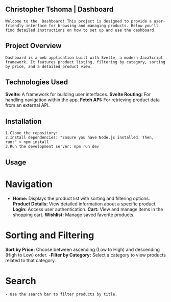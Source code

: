 ## Christopher Tshoma | Dashboard

    Welcome to the  Dashboard! This project is designed to provide a user-friendly interface for browsing and managing products. Below you'll find detailed instructions on how to set up and use the dashboard.

## Project Overview

    Dashboard is a web application built with Svelte, a modern JavaScript framework. It features product listing, filtering by category, sorting by price, and a detailed product view.

## Technologies Used

**Svelte:** A framework for building user interfaces.
    **Svelte Routing:** For handling navigation within the app.
    **Fetch API:** For retrieving product data from an external API.

## Installation

    1.Clone the repository:  
    2.Install dependencies: "Ensure you have Node.js installed. Then, run:" > npm install
    3.Run the development server: npm run dev

## Usage
# Navigation
- **Home:** Displays the product list with sorting and filtering options.
**Product Details:** View detailed information about a specific product.
    **Login:** Access user authentication.
    **Cart:** View and manage items in the shopping cart.
    **Wishlist:** Manage saved favorite products.
# Sorting and Filtering
 **Sort by Price:** Choose between ascending (Low to High) and descending (High to Low) order.
    -**Filter by Category:** Select a category to view products related to that category.
# Search
    - Use the search bar to filter products by title.